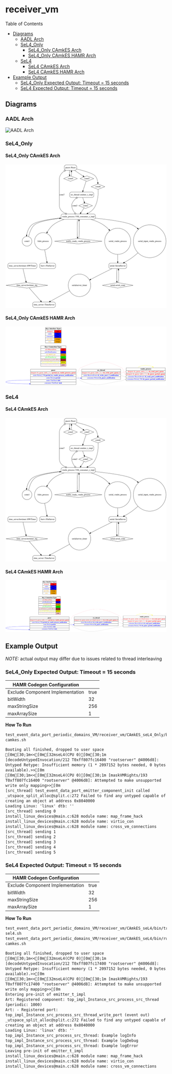 # receiver_vm

 Table of Contents
  * [Diagrams](#diagrams)
    * [AADL Arch](#aadl-arch)
    * [SeL4_Only](#sel4_only)
      * [SeL4_Only CAmkES Arch](#sel4_only-camkes-arch)
      * [SeL4_Only CAmkES HAMR Arch](#sel4_only-camkes-hamr-arch)
    * [SeL4](#sel4)
      * [SeL4 CAmkES Arch](#sel4-camkes-arch)
      * [SeL4 CAmkES HAMR Arch](#sel4-camkes-hamr-arch)
  * [Example Output](#example-output)
    * [SeL4_Only Expected Output: Timeout = 15 seconds](#sel4_only-expected-output:-timeout-=-15-seconds)
    * [SeL4 Expected Output: Timeout = 15 seconds](#sel4-expected-output:-timeout-=-15-seconds)

## Diagrams
### AADL Arch
![AADL Arch](diagrams/aadl-arch.png)

### SeL4_Only
#### SeL4_Only CAmkES Arch
![SeL4_Only CAmkES Arch](diagrams/CAmkES-arch-SeL4_Only.svg)

#### SeL4_Only CAmkES HAMR Arch
![SeL4_Only CAmkES HAMR Arch](diagrams/CAmkES-HAMR-arch-SeL4_Only.svg)

### SeL4
#### SeL4 CAmkES Arch
![SeL4 CAmkES Arch](diagrams/CAmkES-arch-SeL4.svg)

#### SeL4 CAmkES HAMR Arch
![SeL4 CAmkES HAMR Arch](diagrams/CAmkES-HAMR-arch-SeL4.svg)

## Example Output
*NOTE:* actual output may differ due to issues related to thread interleaving
### SeL4_Only Expected Output: Timeout = 15 seconds

  |HAMR Codegen Configuration| |
  |--|--|
  |Exclude Component Implementation | true |
  |bitWidth | 32 |
  |maxStringSize | 256 |
  |maxArraySize | 1 |


  **How To Run**
  ```
  test_event_data_port_periodic_domains_VM/receiver_vm/CAmkES_seL4_Only/bin/run-camkes.sh
  ```

  ```
  Booting all finished, dropped to user space
  [0m[30;1m<<[0m[32mseL4(CPU 0)[0m[30;1m [decodeUntypedInvocation/212 T0xff807fc16400 "rootserver" @4006d8]: Untyped Retype: Insufficient memory (1 * 2097152 bytes needed, 0 bytes available).>>[0m
  [0m[30;1m<<[0m[32mseL4(CPU 0)[0m[30;1m [maskVMRights/193 T0xff807fc16400 "rootserver" @4006d8]: Attempted to make unsupported write only mapping>>[0m
  [src_thread] test_event_data_port_emitter_component_init called
  _utspace_split_alloc@split.c:272 Failed to find any untyped capable of creating an object at address 0x8040000
  Loading Linux: 'linux' dtb: ''
  [src_thread] sending 0
  install_linux_devices@main.c:628 module name: map_frame_hack
  install_linux_devices@main.c:628 module name: virtio_con
  install_linux_devices@main.c:628 module name: cross_vm_connections
  [src_thread] sending 1
  [src_thread] sending 2
  [src_thread] sending 3
  [src_thread] sending 4
  [src_thread] sending 5

  ```

### SeL4 Expected Output: Timeout = 15 seconds

  |HAMR Codegen Configuration| |
  |--|--|
  |Exclude Component Implementation | true |
  |bitWidth | 32 |
  |maxStringSize | 256 |
  |maxArraySize | 1 |


  **How To Run**
  ```
  test_event_data_port_periodic_domains_VM/receiver_vm/CAmkES_seL4/bin/transpile-sel4.sh
  test_event_data_port_periodic_domains_VM/receiver_vm/CAmkES_seL4/bin/run-camkes.sh
  ```

  ```
  Booting all finished, dropped to user space
  [0m[30;1m<<[0m[32mseL4(CPU 0)[0m[30;1m [decodeUntypedInvocation/212 T0xff807fc17400 "rootserver" @4006d8]: Untyped Retype: Insufficient memory (1 * 2097152 bytes needed, 0 bytes available).>>[0m
  [0m[30;1m<<[0m[32mseL4(CPU 0)[0m[30;1m [maskVMRights/193 T0xff807fc17400 "rootserver" @4006d8]: Attempted to make unsupported write only mapping>>[0m
  Entering pre-init of emitter_t_impl
  Art: Registered component: top_impl_Instance_src_process_src_thread (periodic: 1000)
  Art: - Registered port: top_impl_Instance_src_process_src_thread_write_port (event out)
  _utspace_split_alloc@split.c:272 Failed to find any untyped capable of creating an object at address 0x8040000
  Loading Linux: 'linux' dtb: ''
  top_impl_Instance_src_process_src_thread: Example logInfo
  top_impl_Instance_src_process_src_thread: Example logDebug
  top_impl_Instance_src_process_src_thread: Example logError
  Leaving pre-init of emitter_t_impl
  install_linux_devices@main.c:628 module name: map_frame_hack
  install_linux_devices@main.c:628 module name: virtio_con
  install_linux_devices@main.c:628 module name: cross_vm_connections

  ```